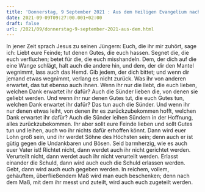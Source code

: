 ```yaml
---
title: 'Donnerstag, 9 September 2021 : Aus dem Heiligen Evangelium nach Lukas - Lk 6,27-38.'
date: 2021-09-09T09:27:00.001+02:00
draft: false
url: /2021/09/donnerstag-9-september-2021-aus-dem.html
---
```


In jener Zeit sprach Jesus zu seinen Jüngern: Euch, die ihr mir zuhört, sage ich: Liebt eure Feinde; tut denen Gutes, die euch hassen. Segnet die, die euch verfluchen; betet für die, die euch misshandeln. Dem, der dich auf die eine Wange schlägt, halt auch die andere hin, und dem, der dir den Mantel wegnimmt, lass auch das Hemd. Gib jedem, der dich bittet; und wenn dir jemand etwas wegnimmt, verlang es nicht zurück. Was ihr von anderen erwartet, das tut ebenso auch ihnen. Wenn ihr nur die liebt, die euch lieben, welchen Dank erwartet ihr dafür? Auch die Sünder lieben die, von denen sie geliebt werden. Und wenn ihr nur denen Gutes tut, die euch Gutes tun, welchen Dank erwartet ihr dafür? Das tun auch die Sünder. Und wenn ihr nur denen etwas leiht, von denen ihr es zurückzubekommen hofft, welchen Dank erwartet ihr dafür? Auch die Sünder leihen Sündern in der Hoffnung, alles zurückzubekommen. Ihr aber sollt eure Feinde lieben und sollt Gutes tun und leihen, auch wo ihr nichts dafür erhoffen könnt. Dann wird euer Lohn groß sein, und ihr werdet Söhne des Höchsten sein; denn auch er ist gütig gegen die Undankbaren und Bösen. Seid barmherzig, wie es auch euer Vater ist! Richtet nicht, dann werdet auch ihr nicht gerichtet werden. Verurteilt nicht, dann werdet auch ihr nicht verurteilt werden. Erlasst einander die Schuld, dann wird auch euch die Schuld erlassen werden. Gebt, dann wird auch euch gegeben werden. In reichem, vollem, gehäuftem, überfließendem Maß wird man euch beschenken; denn nach dem Maß, mit dem ihr messt und zuteilt, wird auch euch zugeteilt werden.